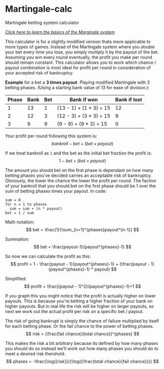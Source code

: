 # Martingale-calc
Martingale betting system calculator

*[Click here to learn the basics of the Marginale system](https://en.wikipedia.org/wiki/Martingale_(betting_system))*

This calculator is for a slightly modified version thats more applicable to more types of games. Instead of the Martingale system where you *double* your bet every time you lose, you simply multiply it by the payout of the bet. Assuming you win every round eventually, the profit you make per round should remain constant. This calculator allows you to work which chance / payout combination is most ideal for profit per round in consideration of your accepted risk of bankruptcy.

**Example** for a bet a **3 times payout**. Playing modified Martingale with 3 betting phases.
(Using a starting bank value of 13 for ease of division.):

| Phase | Bank | Bet | Bank if won             | Bank if lost |
| ----- | ---- | --- | ----------------------- | ------------ |
| 1     | 13   | 1   | (13 - 1) + (1 * 3) = 15 | 12           |
| 2     | 12   | 3   | (12 - 3) + (3 * 3) = 15 | 9            |
| 3     | 9    | 9   | (9 - 9) + (9 * 3) = 15  | 0            |

Your profit per round following this system is:
$$
bankroll - bet + (bet\times payout)
$$

If we treat bankroll as `1` and the bet as the initial bet fraction the profit is:
$$
1 - bet + (bet\times payout)
$$

The amount you should bet on the first phase is dependant on how many betting phases you've decided carries an acceptable risk of bankruptcy. Obviously, the lower the chance the lower the profit per round. The faction of your bankroll that you should bet on the first phase should be 1 over the sum of betting phases times your payout. In code:
```
sum = 0
for n = 1 to phases
  sum = sum + (n * payout)
bet = 1 / sum
```
Math notation:
$$
bet = \frac{1}{\sum_{n=1}^{phases}payout^{n-1}}
$$

Summation:
$$
bet = \frac{payout-1}{payout^{phases}-1}
$$

So now we can calculate the profit as this:
$$
profit = 1 - \frac{payout - 1}{payout^{phases}-1} + (\frac{payout - 1}{payout^{phases}-1} * payout)
$$

Simplified:
$$
profit = \frac{(payout - 1)^2}{payout^{phases}-1}+1
$$

If you graph this you might notice that the profit is actually higher on lower payouts. This is because you're betting a higher fraction of your bank on higher payouts. But in real life the risk will be higher on larger payouts, so next we work out the actual profit per risk on a specific bet / payout.

The risk of going bankrupt is simply the chance of failure multiplied by itself for each betting phase. Or the fail chance to the power of betting phases.
$$
risk = (\frac{fail chance}{total chance})^{phases}
$$

This makes the risk a bit arbitrary because its defined by how many phases you should do so instead we'll work out how many phases you should do to meet a desired risk thershold.
$$
phases = -\frac{\log({risk})}{\log({\frac{total chance}{fail chance}})}
$$
